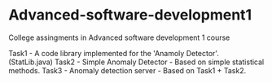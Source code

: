 # Advanced-software-development1
College assingments in Advanced software development 1 course

Task1 - A code library implemented for the 'Anamoly Detector'. (StatLib.java)
Task2 - Simple Anomaly Detector - Based on simple statistical methods.
Task3 - Anomaly detection server - Based on Task1 + Task2.
